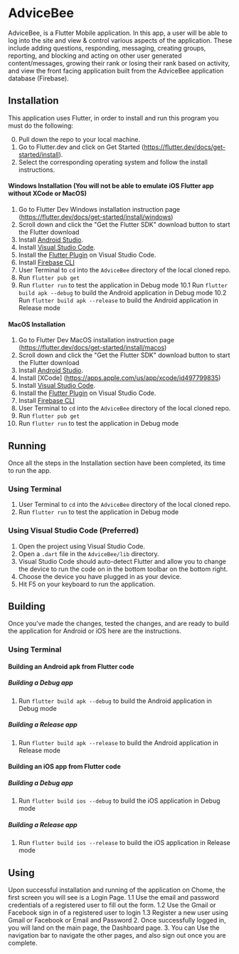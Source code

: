 # AdviceBee


AdviceBee, is a Flutter Mobile application. In this app, a user will be able to log into the site and view & control various aspects of the application. These include adding questions, responding, messaging, creating groups, reporting, and blocking and acting on other user generated content/messages, growing their rank or losing their rank based on activity, and view the front facing application built from the AdviceBee application database (Firebase).

## Installation

This application uses Flutter, in order to install and run this program you must do the following:

0. Pull down the repo to your local machine.
1. Go to Flutter.dev and click on Get Started (https://flutter.dev/docs/get-started/install).
2. Select the corresponding operating system and follow the install instructions.

#### Windows Installation (You will not be able to emulate iOS Flutter app without XCode or MacOS)
1. Go to Flutter Dev Windows installation instruction page (https://flutter.dev/docs/get-started/install/windows)
2. Scroll down and click the "Get the Flutter SDK" download button to start the Flutter download
3. Install [Android Studio](https://developer.android.com/studio).
4. Install [Visual Studio Code](https://code.visualstudio.com/download).
5. Install the [Flutter Plugin](https://flutter.dev/docs/development/tools/vs-code) on Visual Studio Code.
6. Install [Firebase CLI](https://firebase.google.com/docs/cli#install-cli-windows)
7. User Terminal to `cd` into the `AdviceBee`  directory of the local cloned repo.
8. Run `flutter pub get`
9. Run `flutter run` to test the application in Debug mode
10.1 Run `flutter build apk --debug` to build the Android application in Debug mode
10.2 Run `flutter build apk --release` to build the Android application in Release mode

#### MacOS Installation
1. Go to Flutter Dev MacOS installation instruction page (https://flutter.dev/docs/get-started/install/macos)
2. Scroll down and click the "Get the Flutter SDK" download button to start the Flutter download
3. Install [Android Studio](https://developer.android.com/studio).
4. Install [XCode] (https://apps.apple.com/us/app/xcode/id497799835)
5. Install [Visual Studio Code](https://code.visualstudio.com/download).
6. Install the [Flutter Plugin](https://flutter.dev/docs/development/tools/vs-code) on Visual Studio Code.
7. Install [Firebase CLI](https://firebase.google.com/docs/cli#install-cli-windows)
8. User Terminal to `cd` into the `AdviceBee`  directory of the local cloned repo.
9. Run `flutter pub get`
10. Run `flutter run` to test the application in Debug mode

## Running
Once all the steps in the Installation section have been completed, its time to run the app.

### Using Terminal
1. User Terminal to `cd` into the `AdviceBee`  directory of the local cloned repo.
2. Run `flutter run` to test the application in Debug mode

### Using Visual Studio Code (Preferred)
1. Open the project using Visual Studio Code.
2. Open a `.dart` file in the `AdviceBee/lib` directory.
3. Visual Studio Code should auto-detect Flutter and allow you to change the device to run the code on in the bottom toolbar on the bottom right.
4. Choose the device you have plugged in as your device.
5. Hit F5 on your keyboard to run the application.

## Building
Once you've made the changes, tested the changes, and are ready to build the application for Android or iOS here are the instructions.

### Using Terminal
#### Building an Android apk from Flutter code
##### Building a Debug app
1. Run `flutter build apk --debug` to build the Android application in Debug mode
##### Building a Release app
1. Run `flutter build apk --release` to build the Android application in Release mode

#### Building an iOS app from Flutter code
##### Building a Debug app
1. Run `flutter build ios --debug` to build the iOS application in Debug mode
##### Building a Release app
1. Run `flutter build ios --release` to build the iOS application in Release mode

## Using
Upon successful installation and running of the application on Chome, the first screen you will see is a Login Page.
1.1 Use the email and password credentials of a registered user to fill out the form. 
1.2 Use the Gmail or Facebook sign in of a registered user to login
1.3 Register a new user using Gmail or Facebook or Email and Password
2. Once successfully logged in, you will land on the main page, the Dashboard page.
3. You can Use the navigation bar to navigate the other pages, and also sign out once you are complete.
